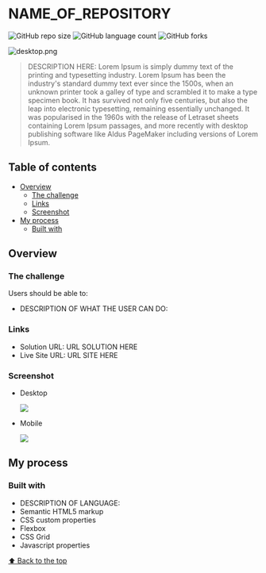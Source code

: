 # NAME_OF_REPOSITORY

![GitHub repo size](https://img.shields.io/github/repo-size/RafaelHDSV/NAME_OF_REPOSITORY?style=for-the-badge)
![GitHub language count](https://img.shields.io/github/languages/count/RafaelHDSV/NAME_OF_REPOSITORY?style=for-the-badge)
![GitHub forks](https://img.shields.io/github/forks/RafaelHDSV/NAME_OF_REPOSITORY?style=for-the-badge)

<img src="images/desktop.png" alt="desktop.png">

> DESCRIPTION HERE: Lorem Ipsum is simply dummy text of the printing and typesetting industry. Lorem Ipsum has been the industry's standard dummy text ever since the 1500s, when an unknown printer took a galley of type and scrambled it to make a type specimen book. It has survived not only five centuries, but also the leap into electronic typesetting, remaining essentially unchanged. It was popularised in the 1960s with the release of Letraset sheets containing Lorem Ipsum passages, and more recently with desktop publishing software like Aldus PageMaker including versions of Lorem Ipsum.

## Table of contents

- [Overview](#overview)
  - [The challenge](#the-challenge)
  - [Links](#links)
  - [Screenshot](#screenshot)
- [My process](#my-process)
  - [Built with](#built-with)

## Overview

### The challenge

Users should be able to:

- DESCRIPTION OF WHAT THE USER CAN DO:

### Links

- Solution URL: URL SOLUTION HERE
- Live Site URL: URL SITE HERE

### Screenshot

  - Desktop
  
    ![](images/desktop.png)
    
  - Mobile
    
    ![](images/mobile.png)

## My process

### Built with

- DESCRIPTION OF LANGUAGE:
- Semantic HTML5 markup
- CSS custom properties
- Flexbox
- CSS Grid
- Javascript properties

[⬆ Back to the top](#name_of_repository)<br>
